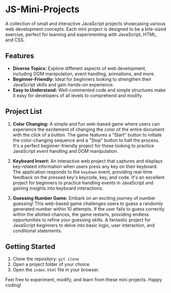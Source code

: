# JS-Mini-Projects

A collection of small and interactive JavaScript projects showcasing various web development concepts. Each mini project is designed to be a bite-sized exercise, perfect for learning and experimenting with JavaScript, HTML, and CSS.

## Features

- **Diverse Topics:** Explore different aspects of web development, including DOM manipulation, event handling, animations, and more.
- **Beginner-Friendly:** Ideal for beginners looking to strengthen their JavaScript skills and gain hands-on experience.
- **Easy to Understand:** Well-commented code and simple structures make it easy for developers of all levels to comprehend and modify.

## Project List

1. **Color Changing:** A simple and fun web-based game where users can experience the excitement of changing the color of the entire document with the click of a button. The game features a "Start" button to initiate the color-changing sequence and a "Stop" button to halt the process. It's a perfect beginner-friendly project for those looking to practice JavaScript event handling and DOM manipulation.
   
2. **Keyboard Insert:** An interactive web project that captures and displays key-related information when users press any key on their keyboard. The application responds to the `keydown` event, providing real-time feedback on the pressed key's keycode, key, and code. It's an excellent project for beginners to practice handling events in JavaScript and gaining insights into keyboard interactions.

3. **Guessing Number Game:** Embark on an exciting journey of number guessing! This web-based game challenges users to guess a randomly generated number within 10 attempts. If the user fails to guess correctly within the allotted chances, the game restarts, providing endless opportunities to refine your guessing skills. A fantastic project for JavaScript beginners to delve into basic logic, user interaction, and conditional statements.


## Getting Started

1. Clone the repository: `git clone `
2. Open a project folder of your choice.
3. Open the `index.html` file in your browser.

Feel free to experiment, modify, and learn from these mini projects. Happy coding!
